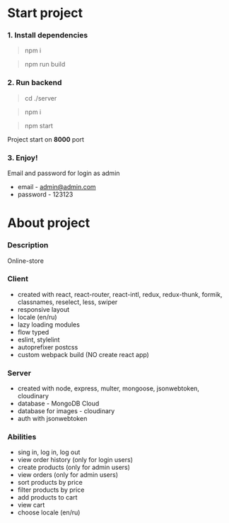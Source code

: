 # Start project

### 1. Install dependencies
> npm i

> npm run build

### 2. Run backend
> cd ./server

> npm i

> npm start

Project start on **8000** port

### 3. Enjoy!

Email and password for login as admin
- email - admin@admin.com
- password - 123123


# About project

### Description
Online-store

### Client
- created with react, react-router, react-intl, redux, redux-thunk, formik, classnames, reselect, less, swiper
- responsive layout
- locale (en/ru)
- lazy loading modules
- flow typed
- eslint, stylelint
- autoprefixer postcss
- custom webpack build (NO create react app)

### Server
- created with node, express, multer, mongoose, jsonwebtoken, cloudinary
- database - MongoDB Cloud
- database for images - cloudinary
- auth with jsonwebtoken

### Abilities
- sing in, log in, log out
- view order history (only for login users)
- create products (only for admin users)
- view orders (only for admin users)
- sort products by price
- filter products by price
- add products to cart
- view cart
- choose locale (en/ru)
